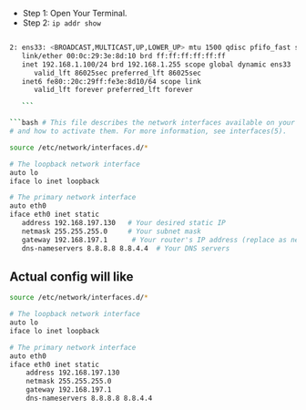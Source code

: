 

- Step 1: Open Your Terminal.
- Step 2: ```ip addr show```

 ```bash

2: ens33: <BROADCAST,MULTICAST,UP,LOWER_UP> mtu 1500 qdisc pfifo_fast state UP group default qlen 1000
    link/ether 00:0c:29:3e:8d:10 brd ff:ff:ff:ff:ff:ff
    inet 192.168.1.100/24 brd 192.168.1.255 scope global dynamic ens33
       valid_lft 86025sec preferred_lft 86025sec
    inet6 fe80::20c:29ff:fe3e:8d10/64 scope link
       valid_lft forever preferred_lft forever

    ```

```bash # This file describes the network interfaces available on your system
# and how to activate them. For more information, see interfaces(5).

source /etc/network/interfaces.d/*

# The loopback network interface
auto lo
iface lo inet loopback

# The primary network interface
auto eth0
iface eth0 inet static
    address 192.168.197.130   # Your desired static IP
    netmask 255.255.255.0     # Your subnet mask
    gateway 192.168.197.1      # Your router's IP address (replace as necessary)
    dns-nameservers 8.8.8.8 8.8.4.4  # Your DNS servers

```

## Actual config will like 

```bash
source /etc/network/interfaces.d/*

# The loopback network interface
auto lo
iface lo inet loopback

# The primary network interface
auto eth0
iface eth0 inet static
    address 192.168.197.130   
    netmask 255.255.255.0     
    gateway 192.168.197.1      
    dns-nameservers 8.8.8.8 8.8.4.4  

```
